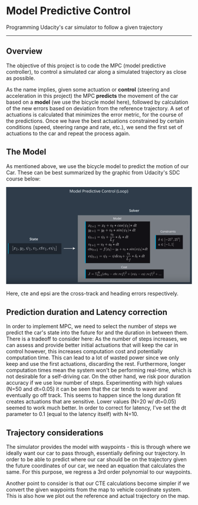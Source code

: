 # Model Predictive Control
Programming Udacity's car simulator to follow a given trajectory

---

## Overview
The objective of this project is to code the MPC (model predictive controller), to control a simulated car along a simulated trajectory as close as possible.

As the name implies, given some actuation or **control** (steering and acceleration in this project) the MPC **predicts** the movement of the car based on a **model** (we use the bicycle model here), followed by calculation of the new errors based on deviation from the reference trajectory. A set of actuations is calculated that minimizes the error metric, for the course of the predictions. Once we have the best actuations constrained by certain conditions (speed, steering range and rate, etc.), we send the first set of actuations to the car and repeat the process again.

## The Model
As mentioned above, we use the bicycle model to predict the motion of our Car. These can be best summarized by the graphic from Udacity's SDC course below:

![model](./img/model.png "The Model")

Here, cte and epsi are the cross-track and heading errors respectively.

## Prediction duration and Latency correction
In order to implement MPC, we need to select the number of steps we predict the car's state into the future for and the duration in between them.
There is a tradeoff to consider here: As the number of steps increases, we can assess and provide better initial actuations that will keep the car in control however, this increases computation cost and potentially computation time. This can lead to a lot of wasted power since we only keep and use the first actuations, discarding the rest. Furthermore, longer computation times mean the system won't be performing real-time, which is not desirable for a self-driving car.
On the other hand, we risk poor duration accuracy if we use low number of steps.
Experimenting with high values (N=50 and dt=0.05) it can be seen that the car tends to waver and eventually go off track. This seems to happen since the long duration fit creates actuations that are sensitive. Lower values (N=20 w/ dt=0.05) seemed to work much better.
In order to correct for latency, I've set the dt parameter to 0.1 (equal to the latency itself) with N=10.

## Trajectory considerations
The simulator provides the model with waypoints - this is through where we ideally want our car to pass through, essentially defining our trajectory.
In order to be able to predict where our car should be on the trajectory given the future coordinates of our car, we need an equation that calculates the same. For this purpose, we regress a 3rd order polynomial to our waypoints.

Another point to consider is that our CTE calculations become simpler if we convert the given waypoints from the map to vehicle coordinate system. This is also how we plot out the reference and actual trajectory on the map.
